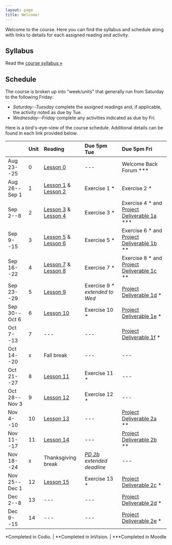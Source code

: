 ```yaml
---
layout: page
title: Welcome!
---
```

Welcome to the course. Here you can find the syllabus and schedule along with links to details for each assigned reading and activity.

## Syllabus

Read the [course syllabus &raquo;](/docs/syllabus.pdf)

## Schedule

The course is broken up into "week/units" that generally run from Saturday to the following Friday:

* *Saturday--Tuesday* complete the assigned readings and, if applicable, the activity noted as due by Tue.
* *Wednesday--Friday* complete any activities indicated as due by Fri.

Here is a bird's-eye-view of the course schedule. Additional details can be found in each link provided below.

|               | Unit | Reading                          | Due 5pm Tue   | Due 5pm Fri                                         |
|---------------|:-----|:---------------------------------|:--------------|:----------------------------------------------------|
| Aug 23--25    | 0    | [Lesson 0][l0]                   | ---           | Welcome Back Forum ***                              |
| Aug 26--Sep 1 | 1    | [Lesson 1][l1] & [Lesson 2][l2]  | Exercise 1 *  | Exercise 2 *                                        |
| Sep 2--8      | 2    | [Lesson 3][l3] & [Lesson 4][l4]  | Exercise 3 *  | Exercise 4 * and [Project Deliverable 1a][pd1] ***  |
| Sep 9--15     | 3    | [Lesson 5][l5] & [Lesson 6][l6]  | Exercise 5 *  | Exercise 6 * and [Project Deliverable 1b][pd1] **   |
| Sep 16--22    | 4    | [Lesson 7][l7] & [Lesson 8][l8]  | Exercise 7 *  | Exercise 8 * and [Project Deliverable 1c][pd1] **   |
| Sep 23--29    | 5    | [Lesson 9][l9]                   | Exercise 9 * _extended to Wed_ | [Project Deliverable 1d][pd1] *    |
| Sep 30--Oct 6 | 6    | [Lesson 10][l10]                 | Exercise 10 * | [Project Deliverable 1e][pd1] *  |
| Oct 7--13     | 7    | ---                              | ---           | [Project Deliverable 1f][pd1] *  |
| Oct 14--20    | x    | Fall break                       | ---           | --- |
| Oct 21--27    | 8    | [Lesson 11][l11]                 | Exercise 11 * | --- |
| Oct 28--Nov 3 | 9    | [Lesson 12][l12]                 | Exercise 12 * | --- |
| Nov 4--10     | 10   | [Lesson 13][l13]                 | ---           | [Project Deliverable 2a][pd2] ** |
| Nov 11--17    | 11   | [Lesson 14][l14]                 | ---           | [Project Deliverable 2b][pd2] ** |
| Nov 18--24    | x    | Thanksgiving break               | *[PD 2b][pd2] extended deadline* | --- |
| Nov 25--Dec 1 | 12   | [Lesson 15][l15]                 | Exercise 13 * | [Project Deliverable 2c][pd2] *  |
| Dec 2--8      | 13   | ---                              | ---           | [Project Deliverable 2d][pd2] *  |
| Dec 9--15     | 14   | ---                              | ---           | [Project Deliverable 2e][pd2] *  |


\*Completed in Codio. \| \*\*Completed in InVision. \| \*\*\*Completed in Moodle

[l0]: /lessons/00-introduction.html
[l1]: /lessons/01-ixd-scripting-intro.html
[l2]: /lessons/02-numbers.html
[l3]: /lessons/03-language-strings.html
[l4]: /lessons/04-visuals-complex-types.html
[l5]: /lessons/05-affordances-jquery-domo.html
[l6]: /lessons/06-fitts-dom-traversal.html
[l7]: /lessons/07-events.html
[l8]: /lessons/08-space-forms.html
[l9]: /lessons/09-conditionals.html
[l10]: /lessons/10-loops.html
[l11]: /lessons/11-AJAX-JSON-time.html
[l12]: /lessons/12-templating.html
[l13]: /lessons/13-data-modeling.html
[l14]: /lessons/14-ajax-restful-services.html
[l15]: /lessons/15-sending-receiving.html

[pd1]: /activities/p1-overview.html
[pd2]: /activities/p2-overview.html
